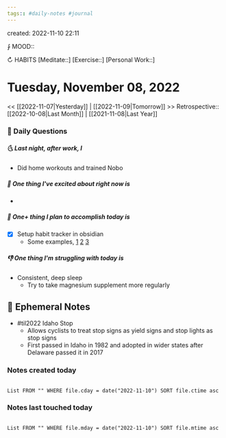 ```yaml
---
tags:: #daily-notes #journal
---
```

created: 2022-11-10 22:11

⨑ MOOD::

↻ HABITS
[Meditate::]
[Exercise::]
[Personal Work::]

# Tuesday, November 08, 2022

\<\< [[2022-11-07|Yesterday]] | [[2022-11-09|Tomorrow]] >>
Retrospective:: [[2022-10-08|Last Month]] | [[2021-11-08|Last Year]]

### 📅 Daily Questions

##### 🌜 Last night, after work, I

- Did home workouts and trained Nobo

##### 🙌 One thing I've excited about right now is

-

##### 🚀 One+ thing I plan to accomplish today is

- [x] Setup habit tracker in obsidian
  - Some examples, [1](https://www.reddit.com/r/ObsidianMD/comments/mwdrhn/life_tracker_in_obsidian/) [2](https://www.reddit.com/r/ObsidianMD/comments/lmuqu4/habit_tracking_and_summaries_by_sections_from/) [3](https://github.com/EliWimmer/Obsmd-Life-Manager/tree/master/06%20Guide)


##### 👎 One thing I'm struggling with today is

- Consistent, deep sleep
  - Try to take magnesium supplement more regularly

## 📝 Ephemeral Notes

- #til2022 Idaho Stop
  - Allows cyclists to treat stop signs as yield signs and stop lights as stop signs
  - First passed in Idaho in 1982 and adopted in wider states after Delaware passed it in 2017

### Notes created today

```dataview

List FROM "" WHERE file.cday = date("2022-11-10") SORT file.ctime asc

```

### Notes last touched today

```dataview

List FROM "" WHERE file.mday = date("2022-11-10") SORT file.mtime asc

```
